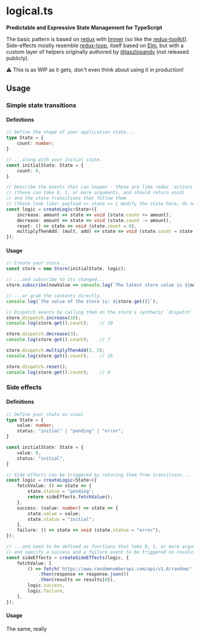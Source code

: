 # logical.ts

__Predictable and Expressive State Management for TypeScript__

The basic pattern is based on [redux](https://redux.js.org/) with [Immer](https://immerjs.github.io/immer/) (so like the [redux-toolkit](https://redux-toolkit.js.org/)). Side-effects mostly resemble [redux-loop](https://redux-loop.js.org/), itself based on [Elm](https://elm-lang.org/), but with a custom layer of helpers originally authored by [@laszlopandy](https://github.com/laszlopandy) (not released publicly). 

⚠️ This is as WIP as it gets, don't even think about using it in production!

## Usage

### Simple state transitions

#### Definitions

```typescript
// Define the shape of your application state...
type State = {
    count: number;
}

// ...along with your initial state.
const initialState: State = {
    count: 0,
}

// Describe the events that can happen - these are like redux 'actions'
// (these can take 0, 1, or more arguments, and should return void)
// and the state transitions that follow them
// (these look like: payload => state => { modify the state here, do not return anything })
const logic = createLogic<State>({
    increase: amount => state => void (state.count += amount),
    decrease: amount => state => void (state.count -= amount),
    reset: () => state => void (state.count = 0),
    multiplyThenAdd: (mult, add) => state => void (state.count = state.count * mult + add),
});
```

#### Usage
```typescript
// Create your store...
const store = new Store(initialState, logic);

// ...and subscribe to its changed...
store.subscribe(newValue => console.log(`The latest store value is ${newValue}`));

// ...or grab the contents directly.
console.log(`The value of the store is: ${store.get()}`);

// Dispatch events by calling them on the store's synthetic `dispatch` object:
store.dispatch.increase(10);
console.log(store.get().count);    // 10

store.dispatch.decrease(3);
console.log(store.get().count);    // 7

store.dispatch.multiplyThenAdd(3, 5);
console.log(store.get().count);    // 26

store.dispatch.reset();
console.log(store.get().count);    // 0
```

### Side effects

#### Definitions

```typescript
// Define your state as usual
type State = {
    value: number;
    status: "initial" | "pending" | "error";
}

const initialState: State = {
    value: 0,
    status: "initial",
}

// Side effects can be triggered by returing them from transitions...
const logic = createLogic<State>({
    fetchValue: () => state => {
        state.status = "pending";
        return sideEffects.fetchValue();
    },
    success: (value: number) => state => {
        state.value = value;
        state.status = "initial";
    },
    failure: () => state => void (state.status = "error"),
});

// ...and need to be defined as functions that take 0, 1, or more arguments, return a Promise,
// and specify a success and a failure event to be triggered on resolution/rejection.
const sideEffects = createSideEffects(logic, {
    fetchValue: [
        () => fetch('https://www.randomnumberapi.com/api/v1.0/random/')
            .then(response => response.json())
            .then(results => results[0]),
        logic.success,
        logic.failure,
    ],
});
```

#### Usage

The same, really
